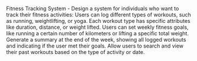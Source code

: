 Fitness Tracking System - Design a system for individuals who want to track their fitness activities:
    Users can log different types of workouts, such as running, weightlifting, or yoga.
    Each workout type has specific attributes like duration, distance, or weight lifted.
    Users can set weekly fitness goals, like running a certain number of kilometers or lifting a specific total weight.
    Generate a summary at the end of the week, showing all logged workouts and indicating if the user met their goals.
    Allow users to search and view their past workouts based on the type of activity or date.